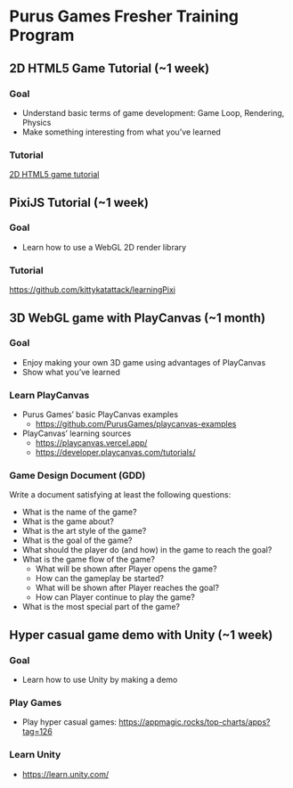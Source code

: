 # Purus Games Fresher Training Program

## 2D HTML5 Game Tutorial (~1 week)

### Goal
* Understand basic terms of game development: Game Loop, Rendering, Physics
* Make something interesting from what you’ve learned

### Tutorial
[2D HTML5 game tutorial](./2d-context/introduction.md)

## PixiJS Tutorial (~1 week)

### Goal
* Learn how to use a WebGL 2D render library

### Tutorial
https://github.com/kittykatattack/learningPixi

## 3D WebGL game with PlayCanvas (~1 month)

### Goal
* Enjoy making your own 3D game using advantages of PlayCanvas
* Show what you’ve learned

### Learn PlayCanvas
* Purus Games’ basic PlayCanvas examples
  * https://github.com/PurusGames/playcanvas-examples
* PlayCanvas’ learning sources
  * https://playcanvas.vercel.app/
  * https://developer.playcanvas.com/tutorials/

### Game Design Document (GDD)
Write a document satisfying at least the following questions:
* What is the name of the game?
* What is the game about?
* What is the art style of the game?
* What is the goal of the game?
* What should the player do (and how) in the game to reach the goal?
* What is the game flow of the game?
  * What will be shown after Player opens the game?
  * How can the gameplay be started?
  * What will be shown after Player reaches the goal?
  * How can Player continue to play the game?
* What is the most special part of the game?

## Hyper casual game demo with Unity (~1 week)

### Goal
* Learn how to use Unity by making a demo

### Play Games
* Play hyper casual games: https://appmagic.rocks/top-charts/apps?tag=126

### Learn Unity
* https://learn.unity.com/
